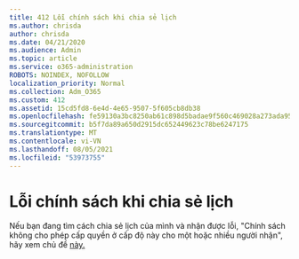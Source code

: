 ```yaml
---
title: 412 Lỗi chính sách khi chia sẻ lịch
ms.author: chrisda
author: chrisda
ms.date: 04/21/2020
ms.audience: Admin
ms.topic: article
ms.service: o365-administration
ROBOTS: NOINDEX, NOFOLLOW
localization_priority: Normal
ms.collection: Adm_O365
ms.custom: 412
ms.assetid: 15cd5fd8-6e4d-4e65-9507-5f605cb8db38
ms.openlocfilehash: fe59130a3bc8250ab61c898d5badae9f560c469028a273ada9576109e18c330a
ms.sourcegitcommit: b5f7da89a650d2915dc652449623c78be6247175
ms.translationtype: MT
ms.contentlocale: vi-VN
ms.lasthandoff: 08/05/2021
ms.locfileid: "53973755"
---
```

# <a name="policy-error-when-sharing-a-calendar"></a>Lỗi chính sách khi chia sẻ lịch

Nếu bạn đang tìm cách chia sẻ lịch của mình và nhận được lỗi, "Chính sách không cho phép cấp quyền ở cấp độ này cho một hoặc nhiều người nhận", hãy xem chủ đề [này.](https://support.microsoft.com/help/3187524/policy-does-not-allow-granting-permissions-at-this-level-to-one-or-mor)
